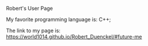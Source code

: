 Robert's User Page

My favorite programming language is: C++;

The link to my page is: https://world1014.github.io/Robert_Duenckel/#future-me